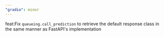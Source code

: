 ```yaml
---
"gradio": minor
---
```


feat:Fix `queueing.call_prediction` to retrieve the default response class in the same manner as FastAPI's implementation
